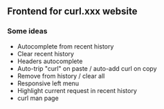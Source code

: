 ## Frontend for curl.xxx website

### Some ideas
* Autocomplete from recent history
* Clear recent history
* Headers autocomplete
* Auto-trip "curl" on paste / auto-add curl on copy
* Remove from history / clear all
* Responsive left menu
* Highlight current request in recent history
* curl man page
